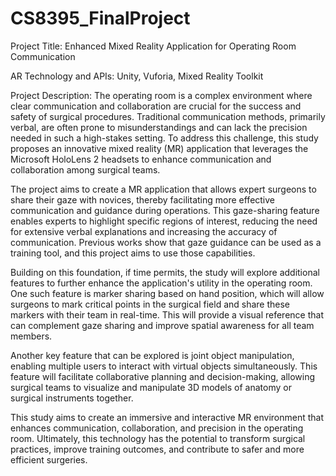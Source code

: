 # CS8395_FinalProject

Project Title: Enhanced Mixed Reality Application for Operating Room Communication

AR Technology and APIs: Unity, Vuforia, Mixed Reality Toolkit

Project Description:
The operating room is a complex environment where clear communication and collaboration are crucial for the success and safety of surgical procedures. Traditional communication methods, primarily verbal, are often prone to misunderstandings and can lack the precision needed in such a high-stakes setting. To address this challenge, this study proposes an innovative mixed reality (MR) application that leverages the Microsoft HoloLens 2 headsets to enhance communication and collaboration among surgical teams.

The project aims to create a MR application that allows expert surgeons to share their gaze with novices, thereby facilitating more effective communication and guidance during operations. This gaze-sharing feature enables experts to highlight specific regions of interest, reducing the need for extensive verbal explanations and increasing the accuracy of communication. Previous works show that gaze guidance can be used as a training tool, and this project aims to use those capabilities.

Building on this foundation, if time permits, the study will explore additional features to further enhance the application's utility in the operating room. One such feature is marker sharing based on hand position, which will allow surgeons to mark critical points in the surgical field and share these markers with their team in real-time. This will provide a visual reference that can complement gaze sharing and improve spatial awareness for all team members.

Another key feature that can be explored is joint object manipulation, enabling multiple users to interact with virtual objects simultaneously. This feature will facilitate collaborative planning and decision-making, allowing surgical teams to visualize and manipulate 3D models of anatomy or surgical instruments together.

This study aims to create an immersive and interactive MR environment that enhances communication, collaboration, and precision in the operating room. Ultimately, this technology has the potential to transform surgical practices, improve training outcomes, and contribute to safer and more efficient surgeries.
